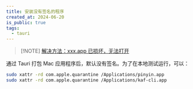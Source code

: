 ```yaml
---
title: 安装没有签名的程序
created_at: 2024-06-20
is_public: true
tags:
  - tauri
---
```


> [!NOTE] [解决方法：xxx.app 已损坏，无法打开](https://www.mtmup.com/blogs/120.html)

通过 Tauri 打包 Mac 应用程序后，默认没有签名。为了在本地测试运行，可以：

```bash
sudo xattr -rd com.apple.quarantine /Applications/pinyin.app
sudo xattr -rd com.apple.quarantine /Applications/kaf-cli.app

```
